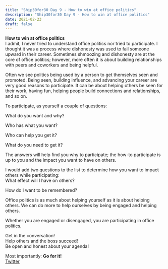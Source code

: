 ```yaml
---
title: "Ship30for30 Day 9 - How to win at office politics"
description: "Ship30for30 Day 9 - How to win at office politics"
date: 2021-02-23
draft: false
---
```


**How to win at office politics**  
I admit, I never tried to understand office politics nor tried to participate.  I thought it was a process where dishonesty was used to fail someone upward in their career.  Sometimes shmoozing and dishonesty are at the core of office politics; however, more often it is about building relationships with peers and coworkers and being helpful.  

Often we see politics being used by a person to get themselves seen and promoted.  Being seen, building influence, and advancing your career are very good reasons to participate.  It can be about helping others be seen for their work, having fun, helping people build connections and relationships, and so on.  

To participate, as yourself a couple of questions:  

  What do you want and why?   

  Who has what you want?  

  Who can help you get it?  

  What do you need to get it?  

The answers will help find you why to participate; the how-to participate is up to you and the impact you want to have on others.  

I would add two questions to the list to determine how you want to impact others while participating:  
  What effect will I have on others?  

  How do I want to be remembered?  

Office politics is as much about helping yourself as it is about helping others.  We can do more to help ourselves by being engaged and helping others.  

Whether you are engaged or disengaged, you are participating in office politics.  

  Get in the conversation!  
  Help others and the boss succeed!  
  Be open and honest about your agenda!  

Most importantly: **Go for it!**  
[Twitter](https://twitter.com/hippiebikeracer/status/1364235107347873792?s=20)